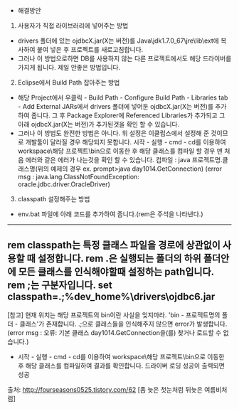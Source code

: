 
* 해결방안
1. 사용자가 직접 라이브러리에 넣어주는 방법
- drivers 폴더에 있는 ojdbcX.jar(X는 버전)를 Java\jdk1.7.0_67\jre\lib\ext에 복사하여 붙여 넣은 후 프로젝트를 새로고침합니다.
- 그러나 이 방법으로하면 DB를 사용하지 않는 다른 프로젝트에서도 해당 드라이버를 가지게 됩니다. 제일 안좋은 방법입니다.

2. Eclipse에서 Build Path 잡아주는 방법
- 해당 Project에서 우클릭 - Build Path - Configure Build Path - Libraries tab - Add External JARs에서 drivers 폴더에 넣어둔 ojdbcX.jar(X는 버전)를 추가하여 줍니다. 그 후 Package Explorer에 Referenced Libraries가 추가되고 그 아래 ojdbcX.jar(X는 버전)가 추가된것을 확인 할 수 있습니다.
- 그러나 이 방법도 완전한 방법은 아니다. 위 설정은 이클립스에서 설정해 준 것이므로 개발툴이 달라질 경우 해당되지 못합니다.
시작 - 실행 - cmd - cd를 이용하여 workspace\해당 프로젝트\bin으로 이동한 후 해당 클래스를 컴파일 할 경우 맨 처음 에러와 같은 에러가 나는것을 확인 할 수 있습니다.
컴파일 : java 프로젝트명.클래스명(위의 예제의 경우 ex. prompt>java day1014.GetConnection)
(error msg : java.lang.ClassNotFoundException: oracle.jdbc.driver.OracleDriver) 

3. classpath 설정해주는 방법
- env.bat 파일에 아래 코드를 추가하여 줍니다.(rem은 주석을 나타낸다.)
-------------------------------------------------------------------------------------
rem classpath는 특정 클래스 파일을 경로에 상관없이 사용할 때 설정합니다.
rem .은 실행되는 폴더의 하위 폴더안에 모든 클래스를 인식해야할때 설정하는 path입니다.
rem ;는 구분자입니다.
set classpath=.;%dev_home%\drivers\ojdbc6.jar
-------------------------------------------------------------------------------------
[참고] 현재 위치는 해당 프로젝트의 bin이란 사실을 잊지마라. 'bin - 프로젝트명의 폴더 - 클래스'가 존재합니다.
.;으로 클래스들을 인식해주지 않으면 error가 발생합니다.(error msg : 오류: 기본 클래스 day1014.GetConnection을(를) 찾거나 로드할 수 없습니다.)

- 시작 - 실행 - cmd - cd를 이용하여 workspace\해당 프로젝트\bin으로 이동한 후 해당 클래스를 컴파일하여 결과를 확인합니다. 드라이버 로딩 성공이 출력되면 성공



출처: http://fourseasons0525.tistory.com/62 [좀 늦은 첫눈처럼 뒤늦은 여름비처럼]